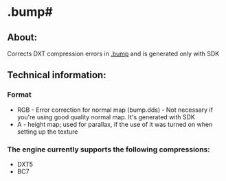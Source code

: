 # .bump#

## About:
Corrects DXT compression errors in [.bump](bump.md) and is generated only with SDK

## Technical information:

### Format

- RGB - Error correction for normal map (bump.dds) - Not necessary if you're using good quality normal map. It's generated with SDK
- A - height map; used for parallax, if the use of it was turned on when setting up the texture

### The engine currently supports the following compressions:

- DXT5
- BC7
